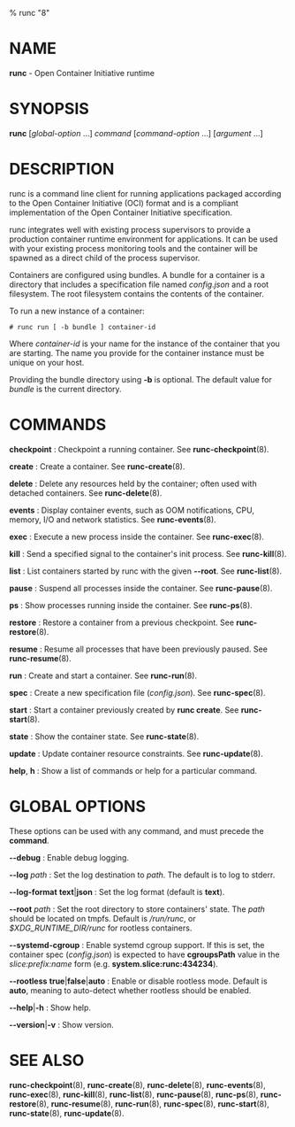 % runc "8"

# NAME
**runc** - Open Container Initiative runtime

# SYNOPSIS

**runc** [_global-option_ ...] _command_ [_command-option_ ...] [_argument_ ...]

# DESCRIPTION
runc is a command line client for running applications packaged according to
the Open Container Initiative (OCI) format and is a compliant implementation of the
Open Container Initiative specification.

runc integrates well with existing process supervisors to provide a production
container runtime environment for applications. It can be used with your
existing process monitoring tools and the container will be spawned as a
direct child of the process supervisor.

Containers are configured using bundles. A bundle for a container is a directory
that includes a specification file named _config.json_ and a root filesystem.
The root filesystem contains the contents of the container.

To run a new instance of a container:

	# runc run [ -b bundle ] container-id

Where _container-id_ is your name for the instance of the container that you
are starting. The name you provide for the container instance must be unique on
your host.

Providing the bundle directory using **-b** is optional. The default
value for _bundle_ is the current directory.

# COMMANDS
**checkpoint**
: Checkpoint a running container. See **runc-checkpoint**(8).

**create**
: Create a container. See **runc-create**(8).

**delete**
: Delete any resources held by the container; often used with detached
containers. See **runc-delete**(8).

**events**
: Display container events, such as OOM notifications, CPU, memory, I/O and
network statistics. See **runc-events**(8).

**exec**
: Execute a new process inside the container. See **runc-exec**(8).

**kill**
: Send a specified signal to the container's init process. See
**runc-kill**(8).

**list**
: List containers started by runc with the given **--root**. See
**runc-list**(8).

**pause**
: Suspend all processes inside the container. See **runc-pause**(8).

**ps**
: Show processes running inside the container. See **runc-ps**(8).

**restore**
: Restore a container from a previous checkpoint. See **runc-restore**(8).

**resume**
: Resume all processes that have been previously paused. See **runc-resume**(8).

**run**
: Create and start a container. See **runc-run**(8).

**spec**
: Create a new specification file (_config.json_). See **runc-spec**(8).

**start**
: Start a container previously created by **runc create**. See **runc-start**(8).

**state**
: Show the container state. See **runc-state**(8).

**update**
: Update container resource constraints. See **runc-update**(8).

**help**, **h**
: Show a list of commands or help for a particular command.

# GLOBAL OPTIONS

These options can be used with any command, and must precede the **command**.

**--debug**
: Enable debug logging.

**--log** _path_
: Set the log destination to _path_. The default is to log to stderr.

**--log-format** **text**|**json**
: Set the log format (default is **text**).

**--root** _path_
: Set the root directory to store containers' state. The _path_ should be
located on tmpfs. Default is */run/runc*, or *$XDG_RUNTIME_DIR/runc* for
rootless containers.

**--systemd-cgroup**
: Enable systemd cgroup support. If this is set, the container spec
(_config.json_) is expected to have **cgroupsPath** value in the
*slice:prefix:name* form (e.g. **system.slice:runc:434234**).

**--rootless** **true**|**false**|**auto**
: Enable or disable rootless mode. Default is **auto**, meaning to auto-detect
whether rootless should be enabled.

**--help**|**-h**
: Show help.

**--version**|**-v**
: Show version.

# SEE ALSO

**runc-checkpoint**(8),
**runc-create**(8),
**runc-delete**(8),
**runc-events**(8),
**runc-exec**(8),
**runc-kill**(8),
**runc-list**(8),
**runc-pause**(8),
**runc-ps**(8),
**runc-restore**(8),
**runc-resume**(8),
**runc-run**(8),
**runc-spec**(8),
**runc-start**(8),
**runc-state**(8),
**runc-update**(8).

